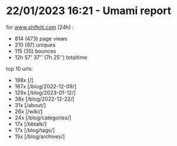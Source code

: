 # 22/01/2023 16:21 - Umami report
for www.shifeiti.com [24h] :

 - 814 (473) page views
 - 210 (97) uniques
 - 115 (35) bounces
 - 12h 57' 37'' (7h 25'') totaltime


top 10 urls:
 - 198x [/]
 - 167x [/blog/2022-12-09/]
 - 129x [/blog/2023-01-12/]
 - 38x [/blog/2022-12-22/]
 - 31x [/about/]
 - 26x [/wiki/]
 - 24x [/blog/categories/]
 - 17x [/bbtalk/]
 - 17x [/blog/tags/]
 - 15x [/blog/archives/]


